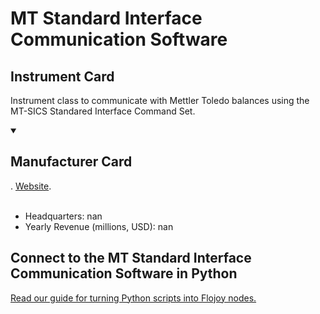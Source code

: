 
# MT Standard Interface Communication Software

## Instrument Card

Instrument class to communicate with Mettler Toledo balances using the MT-SICS Standared Interface Command Set.

<details open>
<summary><h2>Manufacturer Card</h2></summary>
. <a href="nan">Website</a>.
<br></br>
<ul>
  <li>Headquarters: nan</li>
  <li>Yearly Revenue (millions, USD): nan</li>
</ul>
</details>

## Connect to the MT Standard Interface Communication Software in Python

[Read our guide for turning Python scripts into Flojoy nodes.](https://docs.flojoy.ai/custom-nodes/creating-custom-node/)


